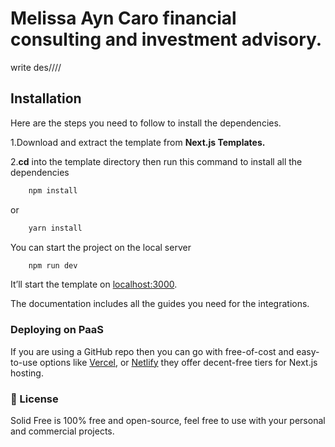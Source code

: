 # Melissa Ayn Caro financial consulting and investment advisory.

write des////

## Installation

Here are the steps you need to follow to install the dependencies.

1.Download and extract the template from **Next.js Templates.**

2.**cd** into the template directory then run this command to install all the dependencies

```bash
    npm install
```

or

```bash
    yarn install
```

You can start the project on the local server

```bash
    npm run dev
```

It’ll start the template on [localhost:3000](http://localhost:3000).

The documentation includes all the guides you need for the integrations.

### Deploying on PaaS

If you are using a GitHub repo then you can go with free-of-cost and easy-to-use options like [Vercel](https://vercel.com/), or [Netlify](https://netlify.com/) they offer decent-free tiers for Next.js hosting.

### 📄 License

Solid Free is 100% free and open-source, feel free to use with your personal and commercial projects.
